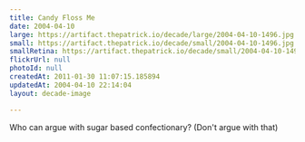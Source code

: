 ```yaml
---
title: Candy Floss Me
date: 2004-04-10
large: https://artifact.thepatrick.io/decade/large/2004-04-10-1496.jpg
small: https://artifact.thepatrick.io/decade/small/2004-04-10-1496.jpg
smallRetina: https://artifact.thepatrick.io/decade/small/2004-04-10-1496@2x.jpg
flickrUrl: null
photoId: null
createdAt: 2011-01-30 11:07:15.185894
updatedAt: 2004-04-10 22:14:04
layout: decade-image

---
```

Who can argue with sugar based confectionary? (Don't argue with that)
